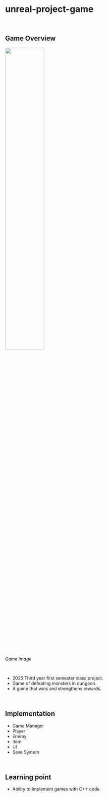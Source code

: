 # unreal-project-game

<br>

## Game Overview

<div>
  <img src="https://github.com/user-attachments/assets/a78c6a20-170b-41e7-8447-d48e2619cd98" style="width: 50%;">
</div>

<p><em>Game Image</em></p>

<br>

- 2025 Third year first semester class project.
- Game of defeating monsters in  dungeon.
- A game that wins and strengthens rewards.

<br>

## Implementation

- Game Manager
- Player
- Enemy
- Item
- UI
- Save System

<br>

## Learning point
- Ability to implement games with  C++ code.
